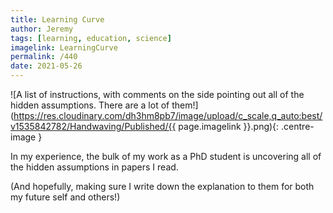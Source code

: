 ```yaml
---
title: Learning Curve
author: Jeremy
tags: [learning, education, science]
imagelink: LearningCurve
permalink: /440
date: 2021-05-26
---
```


![A list of instructions, with comments on the side pointing out all of the hidden assumptions. There are a lot of them!](https://res.cloudinary.com/dh3hm8pb7/image/upload/c_scale,q_auto:best/v1535842782/Handwaving/Published/{{ page.imagelink }}.png){: .centre-image }

In my experience, the bulk of my work as a PhD student is uncovering all of the hidden assumptions in papers I read.

(And hopefully, making sure I write down the explanation to them for both my future self and others!)
